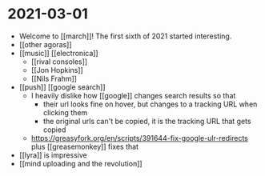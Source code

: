 # 2021-03-01

- Welcome to [[march]]! The first sixth of 2021 started interesting.
- [[other agoras]]
- [[music]] [[electronica]]
  - [[rival consoles]]
  - [[Jon Hopkins]]
  - [[Nils Frahm]]
- [[push]] [[google search]] 
  - I heavily dislike how [[google]] changes search results so that
    - their url looks fine on hover, but changes to a tracking URL when clicking them
    - the original urls can't be copied, it is the tracking URL that gets copied
  - https://greasyfork.org/en/scripts/391644-fix-google-ulr-redirects plus [[greasemonkey]] fixes that
- [[lyra]] is impressive
- [[mind uploading and the revolution]]

